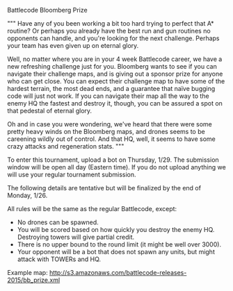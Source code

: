 Battlecode Bloomberg Prize

"""
Have any of you been working a bit too hard trying to perfect that A* routine? Or perhaps you already have the best run and gun routines no opponents can handle, and you're looking for the next challenge. Perhaps your team has even given up on eternal glory.

Well, no matter where you are in your 4 week Battlecode career, we have a new refreshing challenge just for you. Bloomberg wants to see if you can navigate their challenge maps, and is giving out a sponsor prize for anyone who can get close. You can expect their challenge map to have some of the hardest terrain, the most dead ends, and a guarantee that naïve bugging code will just not work. If you can navigate their map all the way to the enemy HQ the fastest and destroy it, though, you can be assured a spot on that pedestal of eternal glory.

Oh and in case you were wondering, we've heard that there were some pretty heavy winds on the Bloomberg maps, and drones seems to be careening wildly out of control. And that HQ, well, it seems to have some crazy attacks and regeneration stats.
"""

To enter this tournament, upload a bot on Thursday, 1/29. The submission window will be open all day (Eastern time). If you do not upload anything we will use your regular tournament submission.

The following details are tentative but will be finalized by the end of Monday, 1/26.

All rules will be the same as the regular Battlecode, except:
- No drones can be spawned.
- You will be scored based on how quickly you destroy the enemy HQ. Destroying towers will give partial credit.
- There is no upper bound to the round limit (it might be well over 3000).
- Your opponent will be a bot that does not spawn any units, but might attack with TOWERs and HQ.

Example map: http://s3.amazonaws.com/battlecode-releases-2015/bb_prize.xml

